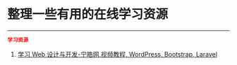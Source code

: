 # 整理一些有用的在线学习资源

---

```json
学习资源
```

1. [学习 Web 设计与开发-宁皓网,视频教程, WordPress, Bootstrap, Laravel](http://ninghao.net/)
